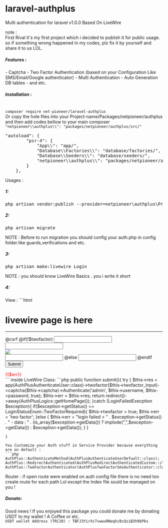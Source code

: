 # laravel-authplus
Multi authentication for laravel v1.0.0 Based On LiveWire

note : <br>
First Rival it's my first project which i decided to publish it for public usage.
so if something wrong happened in my codes, plz fix it by yourself and share it to us LOL.

<h5>Features :</h5>
- Captcha
- Two Factor Authentication (based on your Configuration Like SMS/Email/Google authenticator)
- Multi Authentication
- Auto Generation DB tables
- and etc.
<h5>Installation : </h5><br>
<code>composer require net-pioneer/laravel-authplus</code><br>
Or
copy the hole files into your Project-name/Packages/netpioneer/authplus <br>
and then add codes bellow to your main composer
<code>"netpioneer\\authplus\\": "packages/netpioneer/authplus/src/"</code>
<br>
<pre>"autoload": {
        "psr-4": {
            "App\\": "app/",
            "Database\\Factories\\": "database/factories/",
            "Database\\Seeders\\": "database/seeders/",
            "netpioneer\\authplus\\": "packages/netpioneer/authplus/src/"
        }
    },</pre>

Usages :<br>
<h5>1:</h5>
<pre>php artisan vendor:publish --provider=netpioneer\authplus\Providers\AuthplusServiceProvider</pre>
<h5>2:</h5>
<pre>php artisan migrate</pre>
NOTE : Before to run migration you should config your auth.php in config folder.like guards,verifications and etc.
<h5>3:</h5>
<pre>php artisan make:livewire Login</pre>
NOTE : you should know LiveWire Basics . you i write it short
<h5>4:</h5>
View :
```html
<div>
    <h1>livewire page is here</h1>
    <hr>
    <form wire:submit.prevent="submit">
        @csrf
        @if(!$twofactor)
        <input type="text" name="username" wire:model.defer="username">
        <br>
        <input type="password" name="password" wire:model.defer="password">
        <br>
        <img src="/ap/ap_captcha?t={{time()}}" /><br>
        <input type="text" name="captcha" wire:model.defer="captcha">
        @else
        <input type="text" name="twofactor_input" wire:model.defer="twofactor_input">
        @endif
        <input type="submit">
    </form>
    <div style="color:red;">{{$err}}</div>
</div>
```
inside LiveWire Class:
```php
public function submit(){
        try {
            $this->res = app(AuthPlusAuthenticateUser::class)->twofactor($this->twofactor_input)->captcha($this->captcha)->Authenticate('admin', $this->username, $this->password, true);
            $this->err = $this->res;
            return redirect()->away(AuthPlusLogics::getHomePage());
        }catch (LoginFailedExecption $exception){
            if($exception->getStatus() == LoginStatusEnum::TwoFactorRequired){
                $this->twofactor = true;
                $this->err = 'two factor';
            }else {
                $this->err = "login failed > " . $exception->getStatus() . " - data : " . (is_array($exception->getData()) ? implode(",",$exception->getData()) : $exception->getData());
            }
        }

    }
```
You Customize your Auth stuff in Service Provider because everything are on default :
```php
AuthPlus::AuthenticateMethod(AuthPlusAuthenticateUserDefualt::class);
AuthPlus::RedirectAuthenticated(AuthPlusRedirectAuthenticatedCustom::class);
AuthPlus::TwoFactorAuthenticator(AuthPlusTwoFactorSmsAuthenticator::class);
```
Router :
if open route were enabled on auth config file there is no need too create route for each path Lol except the Index file sould be managed on you !

<h5>Donate: </h5>
Good news ! If you enjoyed this package you could donate me by donating USDT to my wallet ! A Coffee or etc.
<br>
<code>USDT wallet Address (TRC20) : TBFJ3YirXc7vwwuRNeqhcBcQziB3h9bPbs</code> 
